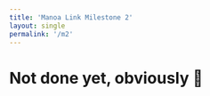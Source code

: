 ```yaml
---
title: 'Manoa Link Milestone 2'
layout: single
permalink: '/m2'
---
```


# Not done yet, obviously 🤣
